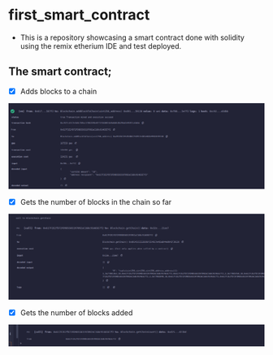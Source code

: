 # first_smart_contract

- This is a repository showcasing a smart contract done with solidity using the remix etherium IDE and test deployed.
## The smart contract;
- [x] Adds blocks to a chain

![Alt text](/screenshots/addBlock.png "Add block")

- [x] Gets the number of blocks in the chain so far

![Alt text](/screenshots/getChain.png "Add block")

- [x] Gets the number of blocks added

![Alt text](/screenshots/addCount.png "Add block")
